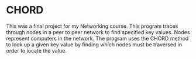 # CHORD
This was a final project for my Networking course.
This program traces through nodes in a peer to peer network to find specified key values. Nodes represent computers in the network.
The program uses the CHORD method to look up a given key value by finding which nodes must be traversed in order to locate the value. 

